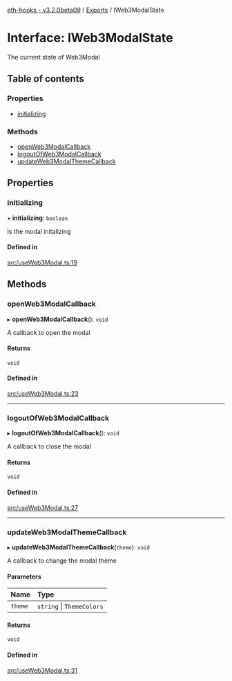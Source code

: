 [eth-hooks - v3.2.0beta09](../README.md) / [Exports](../modules.md) / IWeb3ModalState

# Interface: IWeb3ModalState

The current state of Web3Modal

## Table of contents

### Properties

- [initializing](IWeb3ModalState.md#initializing)

### Methods

- [openWeb3ModalCallback](IWeb3ModalState.md#openweb3modalcallback)
- [logoutOfWeb3ModalCallback](IWeb3ModalState.md#logoutofweb3modalcallback)
- [updateWeb3ModalThemeCallback](IWeb3ModalState.md#updateweb3modalthemecallback)

## Properties

### initializing

• **initializing**: `boolean`

Is the modal initalizing

#### Defined in

[src/useWeb3Modal.ts:19](https://github.com/scaffold-eth/eth-hooks/blob/93cb704/src/useWeb3Modal.ts#L19)

## Methods

### openWeb3ModalCallback

▸ **openWeb3ModalCallback**(): `void`

A callback to open the modal

#### Returns

`void`

#### Defined in

[src/useWeb3Modal.ts:23](https://github.com/scaffold-eth/eth-hooks/blob/93cb704/src/useWeb3Modal.ts#L23)

___

### logoutOfWeb3ModalCallback

▸ **logoutOfWeb3ModalCallback**(): `void`

A callback to close the modal

#### Returns

`void`

#### Defined in

[src/useWeb3Modal.ts:27](https://github.com/scaffold-eth/eth-hooks/blob/93cb704/src/useWeb3Modal.ts#L27)

___

### updateWeb3ModalThemeCallback

▸ **updateWeb3ModalThemeCallback**(`theme`): `void`

A callback to change the modal theme

#### Parameters

| Name | Type |
| :------ | :------ |
| `theme` | `string` \| `ThemeColors` |

#### Returns

`void`

#### Defined in

[src/useWeb3Modal.ts:31](https://github.com/scaffold-eth/eth-hooks/blob/93cb704/src/useWeb3Modal.ts#L31)
